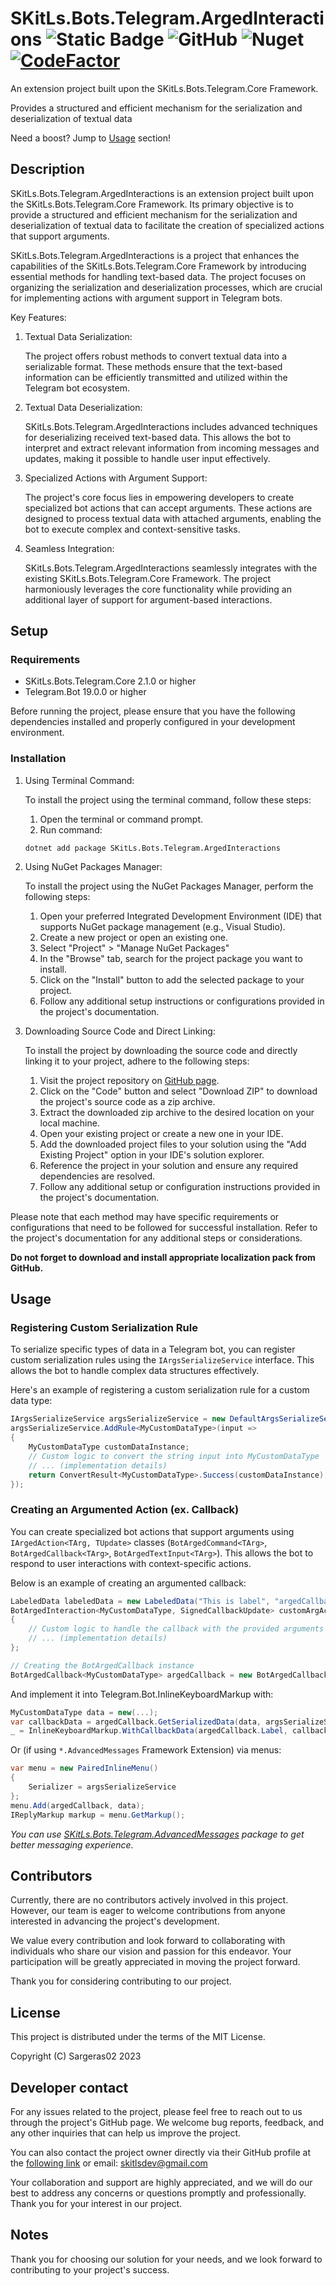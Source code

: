 # SKitLs.Bots.Telegram.ArgedInteractions ![Static Badge](https://img.shields.io/badge/Follow%20GitHub%20-%20black?logo=github&link=https%3A%2F%2Fgithub.com%2FSargeras02%2FSKitLs.Bots.Telegram.git) ![GitHub](https://img.shields.io/github/license/Sargeras02/SKitLs.Bots.Telegram) ![Nuget](https://img.shields.io/nuget/v/SKitLs.Bots.Telegram.ArgedInteractions) [![CodeFactor](https://www.codefactor.io/repository/github/sargeras02/skitls.bots.telegram/badge)](https://www.codefactor.io/repository/github/sargeras02/skitls.bots.telegram)

An extension project built upon the SKitLs.Bots.Telegram.Core Framework.

Provides a structured and efficient mechanism for the serialization and deserialization of textual data

Need a boost? Jump to [Usage](#usage) section!

## Description

SKitLs.Bots.Telegram.ArgedInteractions is an extension project built upon the SKitLs.Bots.Telegram.Core Framework.
Its primary objective is to provide a structured and efficient mechanism for the serialization and deserialization
of textual data to facilitate the creation of specialized actions that support arguments.

SKitLs.Bots.Telegram.ArgedInteractions is a project that enhances the capabilities of the SKitLs.Bots.Telegram.Core Framework
by introducing essential methods for handling text-based data.
The project focuses on organizing the serialization and deserialization processes, which are crucial for implementing actions
with argument support in Telegram bots.

Key Features:

1. Textual Data Serialization:

    The project offers robust methods to convert textual data into a serializable format.
    These methods ensure that the text-based information can be efficiently transmitted and utilized within the Telegram bot ecosystem.

2. Textual Data Deserialization:

    SKitLs.Bots.Telegram.ArgedInteractions includes advanced techniques for deserializing received text-based data.
    This allows the bot to interpret and extract relevant information from incoming messages and updates, making it possible to handle user input effectively.

3. Specialized Actions with Argument Support:

    The project's core focus lies in empowering developers to create specialized bot actions that can accept arguments.
    These actions are designed to process textual data with attached arguments, enabling the bot to execute complex and context-sensitive tasks.

4. Seamless Integration:

    SKitLs.Bots.Telegram.ArgedInteractions seamlessly integrates with the existing SKitLs.Bots.Telegram.Core Framework.
    The project harmoniously leverages the core functionality while providing an additional layer of support for argument-based interactions.

## Setup

### Requirements

- SKitLs.Bots.Telegram.Core 2.1.0 or higher
- Telegram.Bot 19.0.0 or higher

Before running the project, please ensure that you have the following dependencies installed and properly configured in your development environment.

### Installation

1. Using Terminal Command:
    
    To install the project using the terminal command, follow these steps:

    1. Open the terminal or command prompt.
    2. Run command:
    
    ```
    dotnet add package SKitLs.Bots.Telegram.ArgedInteractions
    ```

2. Using NuGet Packages Manager:

    To install the project using the NuGet Packages Manager, perform the following steps:

    1. Open your preferred Integrated Development Environment (IDE) that supports NuGet package management (e.g., Visual Studio).
    2. Create a new project or open an existing one.
    3. Select "Project" > "Manage NuGet Packages"
    4. In the "Browse" tab, search for the project package you want to install.
    5. Click on the "Install" button to add the selected package to your project.
    5. Follow any additional setup instructions or configurations provided in the project's documentation.

3. Downloading Source Code and Direct Linking:

    To install the project by downloading the source code and directly linking it to your project, adhere to the following steps:

    1. Visit the project repository on [GitHub page](https://github.com/Sargeras02/SKitLs.Bots.Telegram.git).
    2. Click on the "Code" button and select "Download ZIP" to download the project's source code as a zip archive.
    3. Extract the downloaded zip archive to the desired location on your local machine.
    4. Open your existing project or create a new one in your IDE.
    5. Add the downloaded project files to your solution using the "Add Existing Project" option in your IDE's solution explorer.
    6. Reference the project in your solution and ensure any required dependencies are resolved.
    7. Follow any additional setup or configuration instructions provided in the project's documentation.

Please note that each method may have specific requirements or configurations that need to be followed for successful installation.
Refer to the project's documentation for any additional steps or considerations.

**Do not forget to download and install appropriate localization pack from GitHub.**

## Usage

### Registering Custom Serialization Rule

To serialize specific types of data in a Telegram bot, you can register custom serialization rules using the
`IArgsSerializeService` interface. This allows the bot to handle complex data structures effectively.
 
Here's an example of registering a custom serialization rule for a custom data type:

```C#
IArgsSerializeService argsSerializeService = new DefaultArgsSerializeService();
argsSerializeService.AddRule<MyCustomDataType>(input =>
{
    MyCustomDataType customDataInstance;
    // Custom logic to convert the string input into MyCustomDataType
    // ... (implementation details)
    return ConvertResult<MyCustomDataType>.Success(customDataInstance);
});
```

### Creating an Argumented Action (ex. Callback)

You can create specialized bot actions that support arguments using `IArgedAction<TArg, TUpdate>` classes
(`BotArgedCommand<TArg>`, `BotArgedCallback<TArg>`, `BotArgedTextInput<TArg>`).
This allows the bot to respond to user interactions with context-specific actions.

Below is an example of creating an argumented callback:

```C#
LabeledData labeledData = new LabeledData("This is label", "argedCallbackId");
BotArgedInteraction<MyCustomDataType, SignedCallbackUpdate> customArgAction = async (args, update) =>
{
    // Custom logic to handle the callback with the provided arguments
    // ... (implementation details)
};

// Creating the BotArgedCallback instance
BotArgedCallback<MyCustomDataType> argedCallback = new BotArgedCallback<MyCustomDataType>(labeledData, customArgAction);
```

And implement it into Telegram.Bot.InlineKeyboardMarkup with:

```C#
MyCustomDataType data = new(...);
var callbackData = argedCallback.GetSerializedData(data, argsSerializeService);
_ = InlineKeyboardMarkup.WithCallbackData(argedCallback.Label, callbackData);
```

Or (if using `*.AdvancedMessages` Framework Extension) via menus:

```C#
var menu = new PairedInlineMenu()
{
    Serializer = argsSerializeService
};
menu.Add(argedCallback, data);
IReplyMarkup markup = menu.GetMarkup();
```

_You can use [SKitLs.Bots.Telegram.AdvancedMessages](https://www.nuget.org/packages/SKitLs.Bots.Telegram.AdvancedMessages/) package to get better messaging experience._

## Contributors

Currently, there are no contributors actively involved in this project.
However, our team is eager to welcome contributions from anyone interested in advancing the project's development.

We value every contribution and look forward to collaborating with individuals who share our vision and passion for this endeavor.
Your participation will be greatly appreciated in moving the project forward.

Thank you for considering contributing to our project.

## License

This project is distributed under the terms of the MIT License.

Copyright (C) Sargeras02 2023

## Developer contact

For any issues related to the project, please feel free to reach out to us through the project's GitHub page.
We welcome bug reports, feedback, and any other inquiries that can help us improve the project.

You can also contact the project owner directly via their GitHub profile at the [following link](https://github.com/Sargeras02) or email: skitlsdev@gmail.com

Your collaboration and support are highly appreciated, and we will do our best to address any concerns or questions promptly and professionally.
Thank you for your interest in our project.

## Notes

Thank you for choosing our solution for your needs, and we look forward to contributing to your project's success.

